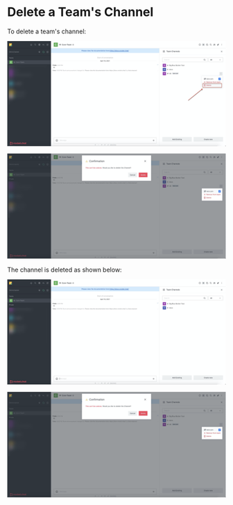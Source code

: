 # Delete a Team's Channel

To delete a team's channel:

![](<../../../../../.gitbook/assets/image (344) (2) (3) (3) (3) (3) (2) (1) (1) (1) (4).png>)

![](<../../../../../.gitbook/assets/image (363).png>)

The channel is deleted as shown below:

![](<../../../../../.gitbook/assets/image (364).png>)

![](<../../../../../.gitbook/assets/image (363).png>)
